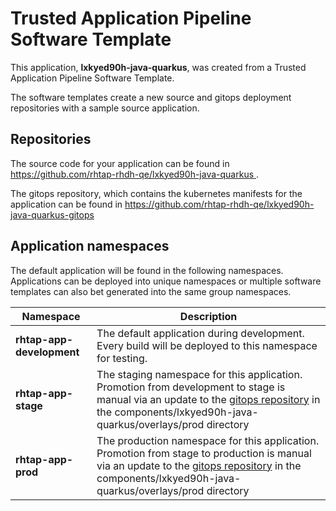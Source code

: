 # Trusted Application Pipeline Software Template

This application, **lxkyed90h-java-quarkus**, was created from a Trusted Application Pipeline Software Template.

The software templates create a new source and gitops deployment repositories with a sample source application. 

## Repositories

The source code for your application can be found in [https://github.com/rhtap-rhdh-qe/lxkyed90h-java-quarkus ](https://github.com/rhtap-rhdh-qe/lxkyed90h-java-quarkus ).
 
The gitops repository, which contains the kubernetes manifests for the application can be found in 
[https://github.com/rhtap-rhdh-qe/lxkyed90h-java-quarkus-gitops ](https://github.com/rhtap-rhdh-qe/lxkyed90h-java-quarkus-gitops ) 

## Application namespaces 

The default application will be found in the following namespaces. Applications can be deployed into unique namespaces or multiple software templates can also bet generated into the same group namespaces.  

|  Namespace   |  Description   |  
| -------- | -------- |   
| **rhtap-app-development** | The default application during development. Every build will be deployed to this namespace for testing. | 
| **rhtap-app-stage** | The staging namespace for this application. Promotion from development to stage is manual via an update to the [gitops repository](https://github.com/rhtap-rhdh-qe/lxkyed90h-java-quarkus-gitops ) in the components/lxkyed90h-java-quarkus/overlays/prod directory |  
| **rhtap-app-prod** | The production namespace for this application. Promotion from stage to production is manual via an update to the [gitops repository](https://github.com/rhtap-rhdh-qe/lxkyed90h-java-quarkus-gitops ) in the components/lxkyed90h-java-quarkus/overlays/prod directory | 